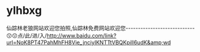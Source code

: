 # ylhbxg
仙踪林老狼网站欢迎您拍照,仙踪林免费网站欢迎您----------------------------😗😗点/此/进/入/http://www.baidu.com/link?url=NoK8PT47PahMhFH8Vie_jnciyIKNTTtVBQKpill6udK&amp;wd
